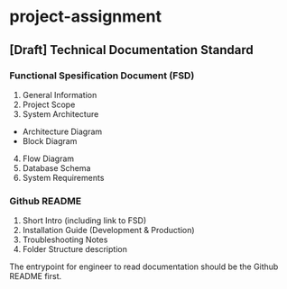 # project-assignment

## [Draft] Technical Documentation Standard

### Functional Spesification Document (FSD)
1. General Information
2. Project Scope
3. System Architecture
  - Architecture Diagram
  - Block Diagram
4. Flow Diagram
5. Database Schema
6. System Requirements

### Github README
1. Short Intro (including link to FSD)
2. Installation Guide (Development & Production)
3. Troubleshooting Notes
4. Folder Structure description

The entrypoint for engineer to read documentation should be the Github README first.
